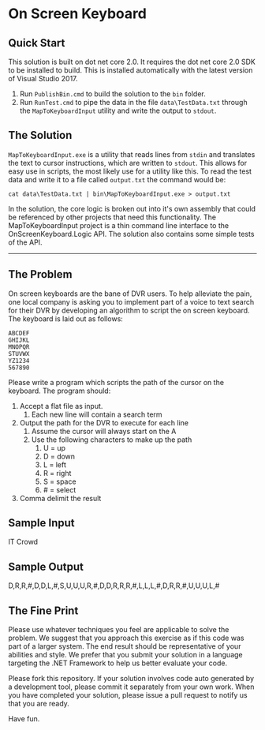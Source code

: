 On Screen Keyboard
==================

Quick Start
-
This solution is built on dot net core 2.0.  It requires the dot net core 2.0 SDK to be installed to build.  This is installed automatically with the latest version of Visual Studio 2017.

1. Run `PublishBin.cmd` to build the solution to the `bin` folder.
2. Run `RunTest.cmd` to pipe the data in the file `data\TestData.txt` through the `MapToKeyboardInput` utility and write the output to `stdout`.

The Solution
-
`MapToKeyboardInput.exe` is a utility that reads lines from `stdin` and translates the text to cursor instructions, which are written to `stdout`.  This allows for easy use in scripts, the most likely use for a utility like this.  To read the test data and write it to a file called `output.txt` the command would be:

	cat data\TestData.txt | bin\MapToKeyboardInput.exe > output.txt
    
In the solution, the core logic is broken out into it's own assembly that could be referenced by other projects that need this functionality.  The MapToKeyboardInput project is a thin command line interface to the OnScreenKeyboard.Logic API.  The solution also contains some simple tests of the API.

---

The Problem
-----------
On screen keyboards are the bane of DVR users. To help alleviate the pain, one local company is asking you to implement part of a voice to text search for their DVR by developing an algorithm to script the on screen keyboard.
The keyboard is laid out as follows:

```
ABCDEF
GHIJKL
MNOPQR
STUVWX
YZ1234
567890
```

Please write a program which scripts the path of the cursor on the keyboard. The program should: 

1. Accept a flat file as input.
	1. Each new line will contain a search term
2. Output the path for the DVR to execute for each line
	1. Assume the cursor will always start on the A
	2. Use the following characters to make up the path
		1. U = up
		2. D = down
		3. L = left
		4. R = right
		5. S = space
		6. \# = select
3.	Comma delimit the result

Sample Input
------------
IT Crowd

Sample Output
-------------
D,R,R,#,D,D,L,#,S,U,U,U,R,#,D,D,R,R,R,#,L,L,L,#,D,R,R,#,U,U,U,L,#

The Fine Print
--------------
Please use whatever techniques you feel are applicable to solve the problem. We suggest that you approach this exercise as if this code was part of a larger system. The end result should be representative of your abilities and style.  We prefer that you submit your solution in a language targeting the .NET Framework to help us better evaluate your code. 

Please fork this repository. If your solution involves code auto generated by a development tool, please commit it separately from your own work.  When you have completed your solution, please issue a pull request to notify us that you are ready.

Have fun.
